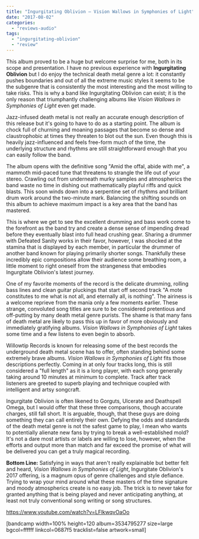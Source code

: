 ```yaml
---
title: "Ingurgitating Oblivion – Vision Wallows in Symphonies of Light"
date: "2017-08-02"
categories: 
  - "reviews-audio"
tags: 
  - "ingurgitating-oblivion"
  - "review"
---
```


This album proved to be a huge but welcome surprise for me, both in its scope and presentation. I have no previous experience with **Ingurgitating Oblivion** but I do enjoy the technical death metal genre a lot: it constantly pushes boundaries and out of all the extreme music styles it seems to be the subgenre that is consistently the most interesting and the most willing to take risks. This is why a band like Ingurgitating Oblivion can exist; it is the only reason that triumphantly challenging albums like _Vision Wallows in Symphonies of Light_ even get made.

Jazz-infused death metal is not really an accurate enough description of this release but it's going to have to do as a starting point. The album is chock full of churning and moaning passages that become so dense and claustrophobic at times they threaten to blot out the sun. Even though this is heavily jazz-influenced and feels free-form much of the time, the underlying structure and rhythms are still straightforward enough that you can easily follow the band.

The album opens with the definitive song "Amid the offal, abide with me", a mammoth mid-paced tune that threatens to strangle the life out of your stereo. Crawling out from underneath murky samples and atmospherics the band waste no time in dishing out mathematically playful riffs and quick blasts. This soon winds down into a serpentine set of rhythms and brilliant drum work around the two-minute mark. Balancing the shifting sounds on this album to achieve maximum impact is a key area that the band has mastered.

This is where we get to see the excellent drumming and bass work come to the forefront as the band try and create a dense sense of impending dread before they eventually blast into full head crushing gear. Sharing a drummer with Defeated Sanity works in their favor, however, I was shocked at the stamina that is displayed by each member, in particular the drummer of another band known for playing primarily shorter songs. Thankfully these incredibly epic compositions allow their audience some breathing room, a little moment to right oneself from the strangeness that embodies Ingurgitate Oblivion's latest journey.

One of my favorite moments of the record is the delicate drumming, rolling bass lines and clean guitar pluckings that start off second track "A mote constitutes to me what is not all, and eternally all, is nothing". The airiness is a welcome reprieve from the mania only a few moments earlier. These strange, convoluted song titles are sure to be considered pretentious and off-putting by many death metal genre purists. The shame is that many fans of death metal are likely to pass this up in favor of more obviously and immediately gratifying albums. _Vision Wallows in Symphonies of Light_ takes some time and a few listens to even begin to absorb.         

Willowtip Records is known for releasing some of the best records the underground death metal scene has to offer, often standing behind some extremely brave albums. _Vision Wallows in Symphonies of Light_ fits those descriptions perfectly. Coming in at only four tracks long, this is still considered a "full length" as it is a long player, with each song generally taking around 10 minutes at minimum to complete. Track after track listeners are greeted to superb playing and technique coupled with intelligent and artsy songcraft.

Ingurgitate Oblivion is often likened to Gorguts, Ulcerate and Deathspell Omega, but I would offer that these three comparisons, though accurate charges, still fall short. It is arguable, though, that these guys are doing something they can call entirely their own. Defying the odds and standards of the death metal genre is not the safest game to play, I mean who wants to potentially alienate new fans by trying to break a well-established mold? It's not a dare most artists or labels are willing to lose, however, when the efforts and output more than match and far exceed the promise of what will be delivered you can get a truly magical recording.

**Bottom Line:** Satisfying in ways that aren't really explainable but better felt and heard, _Vision Wallows in Symphonies of Light_, Ingurgitate Oblivion's 2017 offering, is a magnum opus of genre challenges and style defiance. Trying to wrap your mind around what these masters of the time signature and moody atmospherics create is no easy job. The trick is to never take for granted anything that is being played and never anticipating anything, at least not truly conventional song writing or song structures.     

https://www.youtube.com/watch?v=LFlkwqvOaOo

\[bandcamp width=100% height=120 album=3534795277 size=large bgcol=ffffff linkcol=0687f5 tracklist=false artwork=small\]
